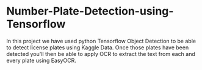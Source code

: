 # Number-Plate-Detection-using-Tensorflow

<p>In this project we have used python Tensorflow Object Detection to be able to detect license plates using Kaggle Data. Once those plates have been detected you'll then be able to apply OCR to extract the text from each and every plate using EasyOCR.
